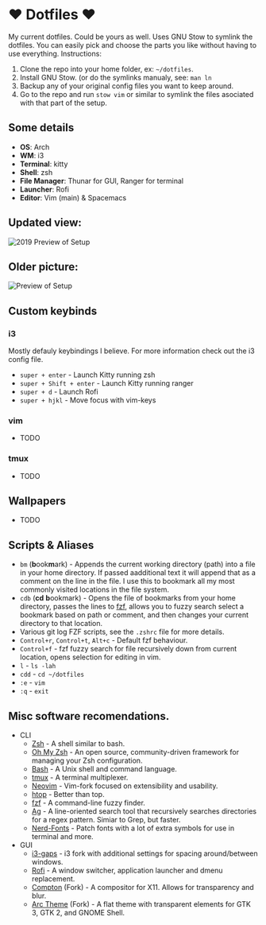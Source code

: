 # ❤ Dotfiles ❤
My current dotfiles. Could be yours as well.
Uses GNU Stow to symlink the dotfiles. You can easily pick and choose the parts you like without having to use everything.
Instructions:
1. Clone the repo into your home folder, ex: `~/dotfiles`.
2. Install GNU Stow. (or do the symlinks manualy, see: `man ln`
4. Backup any of your original config files you want to keep around.
3. Go to the repo and run `stow vim` or similar to symlink the files asociated with that part of the setup.

## Some details
+ **OS**: Arch
+ **WM**: i3
+ **Terminal**: kitty
+ **Shell**: zsh
+ **File Manager**: Thunar for GUI, Ranger for terminal
+ **Launcher**: Rofi
+ **Editor**: Vim (main) & Spacemacs

## Updated view:
![2019 Preview of Setup](https://i.imgur.com/yLiOPFK.png)

## Older picture:
![Preview of Setup](https://i.imgur.com/tewk8oJ.png)

## Custom keybinds
### i3
Mostly defauly keybindings I believe. For more information check out the i3 config file.
+ `super + enter` - Launch Kitty running zsh
+ `super + Shift + enter` - Launch Kitty running ranger
+ `super + d` - Launch Rofi
+ `super + hjkl` - Move focus with vim-keys

### vim
+ TODO

### tmux
+ TODO

## Wallpapers
+ TODO

## Scripts & Aliases
+ `bm` (**b**ook**m**ark) - Appends the current working directory (path) into a file in your home directory. If passed aadditional text it will append that as a comment on the line in the file. I use this to bookmark all my most commonly visited locations in the file system.
+ `cdb` (**cd** **b**ookmark) - Opens the file of bookmarks from your home directory, passes the lines to [fzf](https://github.com/junegunn/fzf), allows you to fuzzy search select a bookmark based on path or comment, and then changes your current directory to that location.
+ Various git log FZF scripts, see the `.zshrc` file for more details.
+ `Control+r`, `Control+t`, `Alt+c` - Default fzf behaviour.
+ `Control+f` - fzf fuzzy search for file recursively down from current location, opens selection for editing in vim.
+ `l` - `ls -lah`
+ `cdd` - `cd ~/dotfiles`
+ `:e` - `vim`
+ `:q` - `exit`

## Misc software recomendations.

- CLI
    - [Zsh](https://github.com/zsh-users/zsh) - A shell similar to bash.
    - [Oh My Zsh](https://github.com/robbyrussell/oh-my-zsh) - An open source, community-driven framework for managing your Zsh configuration.
    - [Bash](https://git.savannah.gnu.org/cgit/bash.git) - A Unix shell and command language.
    - [tmux](https://github.com/tmux/tmux) - A terminal multiplexer.
    - [Neovim](https://github.com/neovim/neovim) - Vim-fork focused on extensibility and usability.
    - [htop](https://github.com/hishamhm/htop) - Better than top.
    - [fzf](https://github.com/junegunn/fzf) - A command-line fuzzy finder.
    - [Ag](https://github.com/BurntSushi/ripgrep) - A line-oriented search tool that recursively searches directories for a regex pattern. Simiar to Grep, but faster.
    - [Nerd-Fonts](https://github.com/ryanoasis/nerd-fonts) - Patch fonts with a lot of extra symbols for use in terminal and more.
- GUI
    - [i3-gaps](https://github.com/Airblader/i3) - i3 fork with additional settings for spacing around/between windows. 
    - [Rofi](https://github.com/DaveDavenport/rofi) - A window switcher, application launcher and dmenu replacement.
    - [Compton](https://github.com/tryone144/compton) (Fork) - A compositor for X11. Allows for transparency and blur.
    - [Arc Theme](https://github.com/NicoHood/arc-theme) (Fork) - A flat theme with transparent elements for GTK 3, GTK 2, and GNOME Shell.
